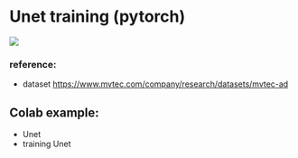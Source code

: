 # Unet training (pytorch)
![](https://www.mvtec.com/fileadmin/Redaktion/mvtec.com/company/research/datasets/dataset_overview_large.png)

### reference:
- dataset https://www.mvtec.com/company/research/datasets/mvtec-ad

## Colab example:
- Unet
- training Unet
